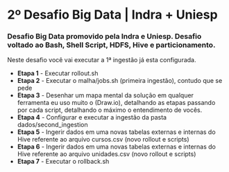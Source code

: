 # 2º Desafio Big Data | Indra + Uniesp
### Desafio Big Data promovido pela Indra e Uniesp. Desafio voltado ao Bash, Shell Script, HDFS, Hive e particionamento.

Neste desafio você vai executar a 1ª ingestão já esta configurada.

* **Etapa 1** - Executar rollout.sh
* **Etapa 2** - Executar o malha/jobs.sh (primeira ingestão), contudo que se pede
* **Etapa 3** - Desenhar um mapa mental da solução em qualquer ferramenta eu uso muito o (Draw.io), detalhando as etapas passando por cada script, detalhando o máximo o entendimento de vocês.
* **Etapa 4** - Configurar e executar a ingestão da pasta dados/second_ingestion
* **Etapa 5** - Ingerir dados em uma novas tabelas externas e internas do Hive referente ao arquivo cursos.csv (novo rollout e scripts) 
* **Etapa 6** - Ingerir dados em uma novas tabelas externas e internas do Hive referente ao arquivo unidades.csv (novo rollout e scripts) 
* **Etapa 7** - Executar o rollback.sh

